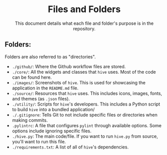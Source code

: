 <!--
    A whole new file explorer for macOS. Finder, but better.
    Copyright (C) 2023  Dishant B. (@dishb) <code.dishb@gmail.com> and contributors.

    This program is free software: you can redistribute it and/or modify
    it under the terms of the GNU General Public License as published by
    the Free Software Foundation, either version 3 of the License, or
    (at your option) any later version.

    This program is distributed in the hope that it will be useful,
    but WITHOUT ANY WARRANTY; without even the implied warranty of
    MERCHANTABILITY or FITNESS FOR A PARTICULAR PURPOSE.  See the
    GNU General Public License for more details.

    You should have received a copy of the GNU General Public License
    along with this program.  If not, see <https://www.gnu.org/licenses/>.
-->

<div align = 'center'>
    <h1>Files and Folders</h1>
    This document details what each file and folder's purpose is in the repository.
</div>

## Folders:
Folders are also referred to as "directories".
- `./github/`: Where the Github workflow files are stored.
- `./core/`: All the widgets and classes that `hive` uses. Most of the code can be found here.
- `./images/`: Screenshots of `hive`. This is used for showcasing the application in the `README.md` file.
- `./source/`: Resources that `hive` uses. This includes icons, images, fonts, and themes (as `.json` files).
- `./utility/`: Scripts for `hive`'s developers. This includes a Python script to build `hive` into a bundled application/
- `./.gitignore`: Tells Git to not include specific files or directories when making commits.
- `.pylintrc`: A file that configures `pylint` through available options. Some options include ignoring specific files.
- `./hive.py`: The main code/file. If you want to run `hive.py` from source, you'll want to run this file.
- `./requirements.txt`: A list of all of `hive`'s dependencies.
